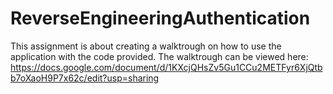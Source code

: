 # ReverseEngineeringAuthentication
This assignment is about creating a walktrough on how to use the application with the code provided.
The walktrough can be viewed here: https://docs.google.com/document/d/1KXcjQHsZv5Gu1CCu2METFyr6XjQtbb7oXaoH9P7x62c/edit?usp=sharing